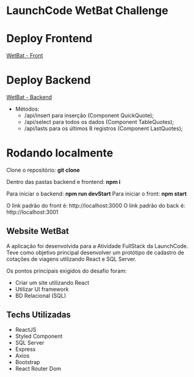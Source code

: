 ﻿# LaunchCode WetBat Challenge
 
 # Deploy Frontend
  [WetBat - Front](https://wetbat.netlify.app/)
  
 # Deploy Backend
  [WetBat - Backend](https://wetbat-challenge.herokuapp.com/)
  - Métodos: 
      - /api/insert para inserção (Component QuickQuote);
      - /api/select para todos os dados (Component TableQuotes);
      - /api/lasts para os últimos 8 registros (Component LastQuotes);
 
# Rodando localmente

Clone o repositório: **git clone**

Dentro das pastas backend e frontend: **npm i**

Para iniciar o backend: **npm run devStart**
Para iniciar o front: **npm start**

O link padrão do front é: http://localhost:3000
O link padrão do back é: http://localhost:3001

## Website WetBat
A aplicação foi desenvolvida para a Atividade FullStack da LaunchCode. Teve como objetivo principal desenvolver um protótipo  de cadastro de cotações de viagens utilizando React e SQL Server.

Os pontos principais exigidos do desafio foram:
- Criar um site utilizando React
- Utilizar UI framework
- BD Relacional (SQL)

## Techs Utilizadas
- ReactJS
- Styled Component
- SQL Server
- Express
- Axios
- Bootstrap
- React Router Dom
